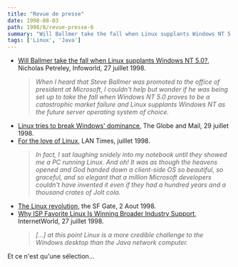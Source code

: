 ```yaml
---
title: "Revue de presse"
date: 1998-08-03
path: 1998/8/revue-presse-6
summary: "Will Ballmer take the fall when Linux supplants Windows NT 5.0?, Nicholas Petreley, Infoworld, 27 juillet 1998."
tags: ['Linux', 'Java']
---
```


<UL>

<LI><A HREF="http://www.infoworld.com/cgi-bin/displayNew.pl?/petrel/980727np.htm">Will Ballmer take the fall when Linux supplants Windows NT 5.0?</A>,
Nicholas Petreley, Infoworld, 27 juillet 1998.
<BLOCKQUOTE>
<EM>When I heard that Steve Ballmer was promoted to the office of
president at Microsoft, I couldn't help but wonder if he was being set up
to take the fall when Windows NT 5.0 proves to be a catastrophic market
failure and Linux supplants Windows NT as the future server operating
system of choice.</EM>
</BLOCKQUOTE>

<LI><A HREF="http://www.theglobeandmail.com/docs/news/19980729/Managing/mglink.html">Linux tries to break Windows' dominance</A>, The Globe and Mail, 29
juillet 1998.
<LI><A HREF="http://www.lantimes.com/98/98jul/Linux.html">For the love of Linux</A>, LAN Times, juillet 1998.
<BLOCKQUOTE><EM>
In fact, I sat laughing snidely into my notebook until they showed me a
PC running Linux.  And oh! It was as though the heavens opened and God
handed down a client-side OS so beautiful, so graceful, and so elegant
that a million Microsoft developers couldn't have invented it even if
they had a hundred years and a thousand crates of Jolt cola.
</EM></BLOCKQUOTE>

<LI><A HREF="http://www.sfgate.com/cgi-bin/article.cgi?file=/examiner/archive/1998/08/02/BUSINESS13169.dtl">The Linux revolution</A>, the SF Gate, 2 Aout 1998.
<LI><A HREF="http://www.iw.com/print/current/news/19980727-analysis.html">Why ISP Favorite Linux Is Winning Broader Industry Support</A>,
InternetWorld, 27 juillet 1998.
<BLOCKQUOTE><EM>
[...] at this point Linux is a more credible challenge to the Windows desktop
than the Java network computer.
</EM></BLOCKQUOTE>
</UL>

<P>
Et ce n'est qu'une sélection...
</P>


